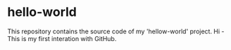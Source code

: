 # hello-world
This repository contains the source code of my 'hellow-world' project.
Hi - This is my first interation with GitHub.
